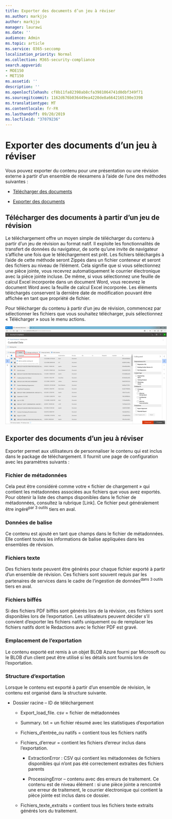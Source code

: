```yaml
---
title: Exporter des documents d’un jeu à réviser
ms.author: markjjo
author: markjjo
manager: laurawi
ms.date: ''
audience: Admin
ms.topic: article
ms.service: O365-seccomp
localization_priority: Normal
ms.collection: M365-security-compliance
search.appverid:
- MOE150
- MET150
ms.assetid: ''
description: ''
ms.openlocfilehash: cf8b11fa82398ab8cfa3981064741d0dbf349f71
ms.sourcegitcommit: 1162d676b036449ea4220de8a6642165190e3398
ms.translationtype: MT
ms.contentlocale: fr-FR
ms.lasthandoff: 09/20/2019
ms.locfileid: "37079236"
---
```

# <a name="export-documents-from-a-review-set"></a>Exporter des documents d’un jeu à réviser

Vous pouvez exporter du contenu pour une présentation ou une révision externe à partir d’un ensemble de réexamens à l’aide de l’une des méthodes suivantes :

- [Télécharger des documents](#download-documents-from-a-review-set)
 
- [Exporter des documents](#export-documents-from-a-review-set)

## <a name="download-documents-from-a-review-set"></a>Télécharger des documents à partir d’un jeu de révision

Le téléchargement offre un moyen simple de télécharger du contenu à partir d’un jeu de révision au format natif. Il exploite les fonctionnalités de transfert de données du navigateur, de sorte qu’une invite de navigateur s’affiche une fois que le téléchargement est prêt. Les fichiers téléchargés à l’aide de cette méthode seront Zippés dans un fichier conteneur et seront des fichiers au niveau de l’élément. Cela signifie que si vous sélectionnez une pièce jointe, vous recevrez automatiquement le courrier électronique avec la pièce jointe incluse. De même, si vous sélectionnez une feuille de calcul Excel incorporée dans un document Word, vous recevrez le document Word avec la feuille de calcul Excel incorporée. Les éléments téléchargés conservent la dernière date de modification pouvant être affichée en tant que propriété de fichier.

Pour télécharger du contenu à partir d’un jeu de révision, commencez par sélectionner les fichiers que vous souhaitez télécharger, puis sélectionnez « Télécharger » sous le menu actions.

![Capture d’écran d’une description d’ordinateur générée automatiquement](media/eDiscoDownload.png)

## <a name="export-documents-from-a-review-set"></a>Exporter des documents d’un jeu à réviser

Exporter permet aux utilisateurs de personnaliser le contenu qui est inclus dans le package de téléchargement. Il fournit une page de configuration avec les paramètres suivants :

### <a name="metadata-file"></a>Fichier de métadonnées

Cela peut être considéré comme votre « fichier de chargement » qui contient les métadonnées associées aux fichiers que vous avez exportés. Pour obtenir la liste des champs disponibles dans le fichier de métadonnées, consultez la rubrique \[Link\]. Ce fichier peut généralement être ingéré<sup>par 3 outils</sup> tiers en aval.

### <a name="tag-data"></a>Données de balise

Ce contenu est ajouté en tant que champs dans le fichier de métadonnées. Elle contient toutes les informations de balise appliquées dans les ensembles de révision.

### <a name="text-files"></a>Fichiers texte

Des fichiers texte peuvent être générés pour chaque fichier exporté à partir d’un ensemble de révision. Ces fichiers sont souvent requis par les partenaires de services dans le cadre de l’ingestion de données<sup>dans 3 outils</sup> tiers en aval.

### <a name="redacted-files"></a>Fichiers biffés

Si des fichiers PDF biffés sont générés lors de la révision, ces fichiers sont disponibles lors de l’exportation. Les utilisateurs peuvent décider s’il convient d’exporter les fichiers natifs uniquement ou de remplacer les fichiers natifs dont le Redactions avec le fichier PDF est gravé.

### <a name="export-location"></a>Emplacement de l’exportation

Le contenu exporté est remis à un objet BLOB Azure fourni par Microsoft ou le BLOB d’un client peut être utilisé si les détails sont fournis lors de l’exportation.

### <a name="export-structure"></a>Structure d’exportation

Lorsque le contenu est exporté à partir d’un ensemble de révision, le contenu est organisé dans la structure suivante.

  - Dossier racine – ID de téléchargement
    
      - Export\_load\_file. csv = fichier de métadonnées
    
      - Summary. txt = un fichier résumé avec les statistiques d’exportation
    
      - Fichiers\_d’entrée\_ou natifs = contient tous les fichiers natifs
    
      - Fichiers\_d’erreur = contient les fichiers d’erreur inclus dans l’exportation.
        
          - ExtractionError : CSV qui contient les métadonnées de fichiers disponibles qui n’ont pas été correctement extraites des fichiers parents
        
          - ProcessingError – contenu avec des erreurs de traitement. Ce contenu est de niveau élément : si une pièce jointe a rencontré une erreur de traitement, le courrier électronique qui contient la pièce jointe est inclus dans ce dossier.
    
      - Fichiers\_texte\_extraits = contient tous les fichiers texte extraits générés lors du traitement.